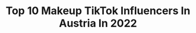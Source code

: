 ---
title: Top 10 Makeup TikTok Influencers In Austria In 2022
description: >-
  Find top makeup TikTok influencers in Austria in 2022. Most popular hashtags: #makeup #foryou #viral #fyp.
platform: TikTok
hits: 38
text_top: Discover the top-rated TikTok influencers on inBeat.
text_bottom: Our platform aggregates 38 TikTok influencers like this in Austria for you to contact.
profiles:
  - username: "paulawwolf"
    fullname: >-
      Paula Wolf
    bio: >-
      Mehr Makeup Looks auf INSTAGRAM 💖 📍 Wien 🇦🇹 💌 business@paulawwolf.com
    location: "Austria"
    followers: 1200000
    engagement: 2125
    commentsToLikes: 0.009176
    id: ck8vwbevnny1t0j78qx4byw75
    verified: false
    hashtags: "#gegenmobbing, #saucehalloweenlook, #halloweenlook, #halloweenathome"
  - username: "feuerpferd8"
    fullname: >-
      Feuerpferd
    bio: >-
      I love creating stuff! Costumes, Cosplay, Makeup ... preferably creepy :D
    location: "Austria"
    followers: 5705
    engagement: 689
    commentsToLikes: 0.029182
    id: ckaij11b4cytf0i78yykqswda
    verified: false
    hashtags: "#cat, #thewitcher, #noonwraith, #catlover"
  - username: "beelzepup"
    fullname: >-
      𝕽𝖔𝖘𝖈𝖔𝖊 🐺
    bio: >-
      🐺☥⚑ | they/them| 🇦🇹🏳️‍🌈 witch | goth punk bastard 🦇 spam: @pisscryptid
    location: "Austria"
    followers: 11200
    engagement: 1874
    commentsToLikes: 0.024500
    id: ckbf6brz8vwjj0j23tzg862p8
    verified: false
    hashtags: "#fyp, #goth, #lgbt, #tradgoth"
  - username: "melifly"
    fullname: >-
      𝑀𝑒𝑙𝑖 𝑓𝑙𝑦
    bio: >-
      Just a 18 years old Girl from 🇦🇹 Instagram: Meli_Fly
    location: "Austria"
    followers: 18400
    engagement: 1080
    commentsToLikes: 0.026581
    id: ckbqaul33wtg70j231zcrggef
    verified: false
    hashtags: "#austria, #funny, #makeup, #makeupchallenge"
  - username: "melxble"
    fullname: >-
      ish ya girl mel
    bio: >-
      🇵🇭/🇦🇹 ˚✧₊⁎𝓶𝓮𝓵⁎⁺˳✧༚ ish ya fav loml ig: melxble sc: melani.eeeee
    location: "Austria"
    followers: 161900
    engagement: 1553
    commentsToLikes: 0.014419
    id: ck9e31oi8hihd0j78i5yuqfpm
    verified: false
    hashtags: "#makeup, #longdistance, #bf, #intlcouple"
  - username: "anesa_kvc"
    fullname: >-
      ANESA KOVACEVIC
    bio: >-
      alle die mir folgen sind Ehrenfrauen und Ehrenmänner🤓
    location: "Austria"
    followers: 4521
    engagement: 1197
    commentsToLikes: 0.035087
    id: ckc7paoldv16i0j239reolujc
    verified: false
    hashtags: "#vienna, #foryoupage, #xycbca, #austria"
  - username: "anna_strigl"
    fullname: >-
      (っ◔◡◔)っ ♥ Anna Lena Strigl ♥
    bio: >-
      Griaß di 🇦🇹 🦋Folgt mir auf Insta: anna_strigl⬆️⬆️ Zweitkanal = annastrigl
    location: "Austria"
    followers: 1400000
    engagement: 1519
    commentsToLikes: 0.008327
    id: ck8nj8tzd9aed0j78mhyygzjs
    verified: true
    hashtags: "#experiment, #hintertuxergletscher, #xmas, #natureispalast"
  - username: "maqaroon"
    fullname: >-
      Maqaroon
    bio: >-
      🌸 Aesthetic Trends, Hacks & DIYs 🌸 Joanna Zhou 🇨🇳🇦🇹 YouTuber & Designer!
    location: "Austria"
    followers: 265700
    engagement: 1599
    commentsToLikes: 0.009225
    id: ck9c8wqkptcw70j78rth2qa3p
    verified: true
    hashtags: "#polymerclay, #rocktumbler, #cute, #pig"
  - username: "kaniswelt"
    fullname: >-
      Kanis welt
    bio: >-
      Let’s vibe together 💥💥💥
    location: "Austria"
    followers: 2887
    engagement: 1140
    commentsToLikes: 0.027835
    id: ckbfhn5p8d7dh0j23fjrhqhfn
    verified: false
    hashtags: "#home, #bored, #wien, #foryoupage"
  - username: "janjan134"
    fullname: >-
      Jan jan
    bio: >-
      
    location: "Austria"
    followers: 0
    engagement: 712
    commentsToLikes: 0.030153
    id: ckbr9h7bjo3520j23o1cj17hm
    verified: false
    hashtags: "#duet, #comedia, #dance, #tiktok"
---